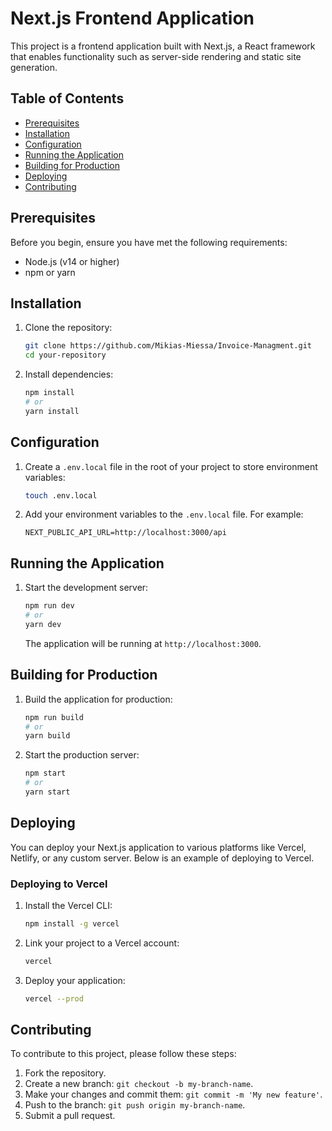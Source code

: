 # Next.js Frontend Application

This project is a frontend application built with Next.js, a React framework that enables functionality such as server-side rendering and static site generation.

## Table of Contents

- [Prerequisites](#prerequisites)
- [Installation](#installation)
- [Configuration](#configuration)
- [Running the Application](#running-the-application)
- [Building for Production](#building-for-production)
- [Deploying](#deploying)
- [Contributing](#contributing)


## Prerequisites

Before you begin, ensure you have met the following requirements:
- Node.js (v14 or higher)
- npm or yarn

## Installation

1. Clone the repository:

    ```sh
    git clone https://github.com/Mikias-Miessa/Invoice-Managment.git
    cd your-repository
    ```

2. Install dependencies:

    ```sh
    npm install
    # or
    yarn install
    ```

## Configuration

1. Create a `.env.local` file in the root of your project to store environment variables:

    ```sh
    touch .env.local
    ```

2. Add your environment variables to the `.env.local` file. For example:

    ```env
    NEXT_PUBLIC_API_URL=http://localhost:3000/api
    ```

## Running the Application

1. Start the development server:

    ```sh
    npm run dev
    # or
    yarn dev
    ```

    The application will be running at `http://localhost:3000`.

## Building for Production

1. Build the application for production:

    ```sh
    npm run build
    # or
    yarn build
    ```

2. Start the production server:

    ```sh
    npm start
    # or
    yarn start
    ```

## Deploying

You can deploy your Next.js application to various platforms like Vercel, Netlify, or any custom server. Below is an example of deploying to Vercel.

### Deploying to Vercel

1. Install the Vercel CLI:

    ```sh
    npm install -g vercel
    ```

2. Link your project to a Vercel account:

    ```sh
    vercel
    ```

3. Deploy your application:

    ```sh
    vercel --prod
    ```

## Contributing

To contribute to this project, please follow these steps:

1. Fork the repository.
2. Create a new branch: `git checkout -b my-branch-name`.
3. Make your changes and commit them: `git commit -m 'My new feature'`.
4. Push to the branch: `git push origin my-branch-name`.
5. Submit a pull request.


